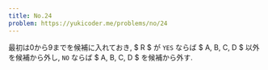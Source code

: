 ```yaml
---
title: No.24
problem: https://yukicoder.me/problems/no/24
---
```

最初は0から9までを候補に入れておき, $ R $ が `YES` ならば $ A, B, C, D $ 以外を候補から外し, `NO` ならば $ A, B, C, D $ を候補から外す.
